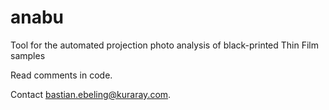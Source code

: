 # anabu

Tool for the automated projection photo analysis of black-printed Thin Film samples

Read comments in code.

Contact bastian.ebeling@kuraray.com.
